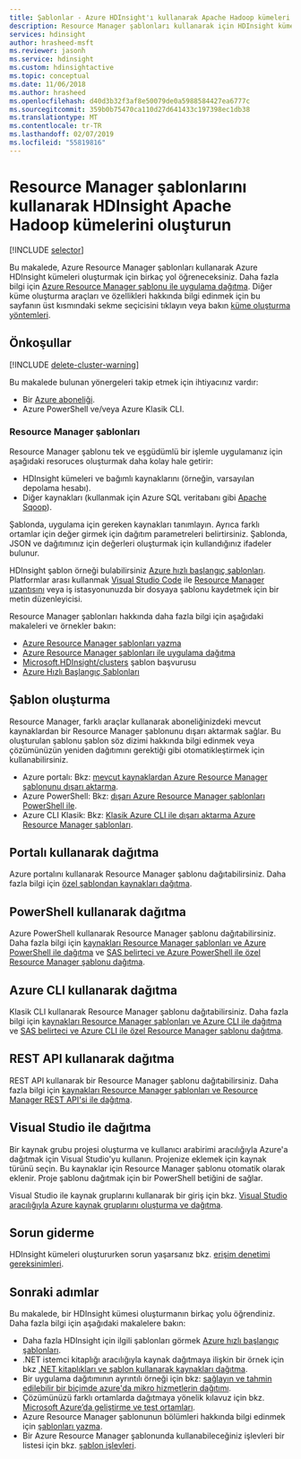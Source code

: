 ```yaml
---
title: Şablonlar - Azure HDInsight'ı kullanarak Apache Hadoop kümeleri oluşturma
description: Resource Manager şablonları kullanarak için HDInsight kümeleri oluşturmayı öğrenin
services: hdinsight
author: hrasheed-msft
ms.reviewer: jasonh
ms.service: hdinsight
ms.custom: hdinsightactive
ms.topic: conceptual
ms.date: 11/06/2018
ms.author: hrasheed
ms.openlocfilehash: d40d3b32f3af8e50079de0a5988584427ea6777c
ms.sourcegitcommit: 359b0b75470ca110d27d641433c197398ec1db38
ms.translationtype: MT
ms.contentlocale: tr-TR
ms.lasthandoff: 02/07/2019
ms.locfileid: "55819816"
---
```

# <a name="create-apache-hadoop-clusters-in-hdinsight-by-using-resource-manager-templates"></a>Resource Manager şablonlarını kullanarak HDInsight Apache Hadoop kümelerini oluşturun
[!INCLUDE [selector](../../includes/hdinsight-create-linux-cluster-selector.md)]

Bu makalede, Azure Resource Manager şablonları kullanarak Azure HDInsight kümeleri oluşturmak için birkaç yol öğreneceksiniz. Daha fazla bilgi için [Azure Resource Manager şablonu ile uygulama dağıtma](../azure-resource-manager/resource-group-template-deploy.md). Diğer küme oluşturma araçları ve özellikleri hakkında bilgi edinmek için bu sayfanın üst kısmındaki sekme seçicisini tıklayın veya bakın [küme oluşturma yöntemleri](hdinsight-hadoop-provision-linux-clusters.md#cluster-setup-methods).

## <a name="prerequisites"></a>Önkoşullar
[!INCLUDE [delete-cluster-warning](../../includes/hdinsight-delete-cluster-warning.md)]

Bu makalede bulunan yönergeleri takip etmek için ihtiyacınız vardır:

* Bir [Azure aboneliği](https://azure.microsoft.com/documentation/videos/get-azure-free-trial-for-testing-hadoop-in-hdinsight/).
* Azure PowerShell ve/veya Azure Klasik CLI.

### <a name="resource-manager-templates"></a>Resource Manager şablonları
Resource Manager şablonu tek ve eşgüdümlü bir işlemle uygulamanız için aşağıdaki resoruces oluşturmak daha kolay hale getirir:
* HDInsight kümeleri ve bağımlı kaynaklarını (örneğin, varsayılan depolama hesabı).
* Diğer kaynakları (kullanmak için Azure SQL veritabanı gibi [Apache Sqoop](https://sqoop.apache.org/)).

Şablonda, uygulama için gereken kaynakları tanımlayın. Ayrıca farklı ortamlar için değer girmek için dağıtım parametreleri belirtirsiniz. Şablonda, JSON ve dağıtımınız için değerleri oluşturmak için kullandığınız ifadeler bulunur.

HDInsight şablon örneği bulabilirsiniz [Azure hızlı başlangıç şablonları](https://azure.microsoft.com/resources/templates/?term=hdinsight). Platformlar arası kullanmak [Visual Studio Code](https://code.visualstudio.com/#alt-downloads) ile [Resource Manager uzantısını](https://marketplace.visualstudio.com/items?itemName=msazurermtools.azurerm-vscode-tools) veya iş istasyonunuzda bir dosyaya şablonu kaydetmek için bir metin düzenleyicisi. 

Resource Manager şablonları hakkında daha fazla bilgi için aşağıdaki makaleleri ve örnekler bakın:

* [Azure Resource Manager şablonları yazma](../azure-resource-manager/resource-group-authoring-templates.md)
* [Azure Resource Manager şablonları ile uygulama dağıtma](../azure-resource-manager/resource-group-template-deploy.md)
* [Microsoft.HDInsight/clusters](/azure/templates/microsoft.hdinsight/allversions) şablon başvurusu
* [Azure Hızlı Başlangıç Şablonları](https://azure.microsoft.com/resources/templates/?resourceType=Microsoft.Hdinsight&pageNumber=1&sort=Popular)

## <a name="generate-templates"></a>Şablon oluşturma

Resource Manager, farklı araçlar kullanarak aboneliğinizdeki mevcut kaynaklardan bir Resource Manager şablonunu dışarı aktarmak sağlar. Bu oluşturulan şablonu şablon söz dizimi hakkında bilgi edinmek veya çözümünüzün yeniden dağıtımını gerektiği gibi otomatikleştirmek için kullanabilirsiniz.

- Azure portalı: Bkz: [mevcut kaynaklardan Azure Resource Manager şablonunu dışarı aktarma](../azure-resource-manager/resource-manager-export-template.md).
- Azure PowerShell: Bkz: [dışarı Azure Resource Manager şablonları PowerShell ile](../azure-resource-manager/resource-manager-export-template-powershell.md).
- Azure CLI Klasik: Bkz: [Klasik Azure CLI ile dışarı aktarma Azure Resource Manager şablonları](../azure-resource-manager/resource-manager-export-template-cli.md).

## <a name="deploy-using-the-portal"></a>Portalı kullanarak dağıtma

Azure portalını kullanarak Resource Manager şablonu dağıtabilirsiniz. Daha fazla bilgi için [özel şablondan kaynakları dağıtma](../azure-resource-manager/resource-group-template-deploy-portal.md#deploy-resources-from-custom-template).

## <a name="deploy-using-powershell"></a>PowerShell kullanarak dağıtma

Azure PowerShell kullanarak Resource Manager şablonu dağıtabilirsiniz. Daha fazla bilgi için [kaynakları Resource Manager şablonları ve Azure PowerShell ile dağıtma](../azure-resource-manager/resource-group-template-deploy.md) ve [SAS belirteci ve Azure PowerShell ile özel Resource Manager şablonu dağıtma](../azure-resource-manager/resource-manager-powershell-sas-token.md).

## <a name="deploy-using-azure-cli"></a>Azure CLI kullanarak dağıtma

Klasik CLI kullanarak Resource Manager şablonu dağıtabilirsiniz. Daha fazla bilgi için [kaynakları Resource Manager şablonları ve Azure CLI ile dağıtma](../azure-resource-manager/resource-group-template-deploy-cli.md) ve [SAS belirteci ve Azure CLI ile özel Resource Manager şablonu dağıtma](../azure-resource-manager/resource-manager-cli-sas-token.md).

## <a name="deploy-using-the-rest-api"></a>REST API kullanarak dağıtma
REST API kullanarak bir Resource Manager şablonu dağıtabilirsiniz. Daha fazla bilgi için [kaynakları Resource Manager şablonları ve Resource Manager REST API'si ile dağıtma](../azure-resource-manager/resource-group-template-deploy-rest.md).

## <a name="deploy-with-visual-studio"></a>Visual Studio ile dağıtma
 Bir kaynak grubu projesi oluşturma ve kullanıcı arabirimi aracılığıyla Azure'a dağıtmak için Visual Studio'yu kullanın. Projenize eklemek için kaynak türünü seçin. Bu kaynaklar için Resource Manager şablonu otomatik olarak eklenir. Proje şablonu dağıtmak için bir PowerShell betiğini de sağlar.

Visual Studio ile kaynak gruplarını kullanarak bir giriş için bkz. [Visual Studio aracılığıyla Azure kaynak gruplarını oluşturma ve dağıtma](../azure-resource-manager/vs-azure-tools-resource-groups-deployment-projects-create-deploy.md).

## <a name="troubleshoot"></a>Sorun giderme

HDInsight kümeleri oluştururken sorun yaşarsanız bkz. [erişim denetimi gereksinimleri](hdinsight-hadoop-create-linux-clusters-portal.md).

## <a name="next-steps"></a>Sonraki adımlar
Bu makalede, bir HDInsight kümesi oluşturmanın birkaç yolu öğrendiniz. Daha fazla bilgi için aşağıdaki makalelere bakın:

* Daha fazla HDInsight için ilgili şablonları görmek [Azure hızlı başlangıç şablonları](https://azure.microsoft.com/resources/templates/?term=hdinsight).
* .NET istemci kitaplığı aracılığıyla kaynak dağıtmaya ilişkin bir örnek için bkz [.NET kitaplıkları ve şablon kullanarak kaynakları dağıtma](../virtual-machines/windows/csharp-template.md?toc=%2fazure%2fvirtual-machines%2fwindows%2ftoc.json).
* Bir uygulama dağıtımının ayrıntılı örneği için bkz: [sağlayın ve tahmin edilebilir bir biçimde azure'da mikro hizmetlerin dağıtımı](../app-service/deploy-complex-application-predictably.md).
* Çözümünüzü farklı ortamlarda dağıtmaya yönelik kılavuz için bkz. [Microsoft Azure’da geliştirme ve test ortamları](../solution-dev-test-environments.md).
* Azure Resource Manager şablonunun bölümleri hakkında bilgi edinmek için [şablonları yazma](../azure-resource-manager/resource-group-authoring-templates.md).
* Bir Azure Resource Manager şablonunda kullanabileceğiniz işlevleri bir listesi için bkz. [şablon işlevleri](../azure-resource-manager/resource-group-template-functions.md).
